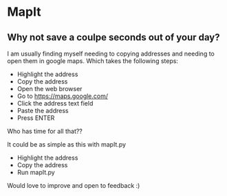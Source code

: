 # MapIt 

## Why not save a coulpe seconds out of your day?

I am usually finding myself needing to copying addresses and needing to open them in google maps. Which takes the following steps:

* Highlight the address
* Copy the address
* Open the web browser 
* Go to https://maps.google.com/
* Click the address text field
* Paste the address
* Press ENTER

Who has time for all that??

It could be as simple as this with mapIt.py

* Highlight the address
* Copy the address
* Run mapIt.py

Would love to improve and open to feedback :) 